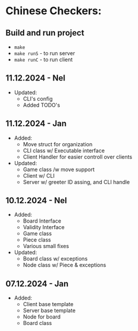 # Chinese Checkers:
## Build and run project
- `make`
- `make runS` - to run server
- `make runC` - to run client

## 11.12.2024 - Nel
- Updated:
  - CLI's config
  - Added TODO's

## 11.12.2024 - Jan
- Added:
  - Move struct for organization
  - CLI class w/ Executable interface
  - Client Handler for easier controll over clients
- Updated:
  - Game class /w move support
  - Client w/ CLI
  - Server w/ greeter ID assing, and CLI handle 

## 10.12.2024 - Nel
- Added:
  - Board Interface
  - Validity Interface
  - Game class
  - Piece class
  - Various small fixes
- Updated:
  - Board class w/ exceptions
  - Node class w/ Piece & exceptions

## 07.12.2024 - Jan
- Added:
  - Client base template
  - Server base template
  - Node for board
  - Board class

